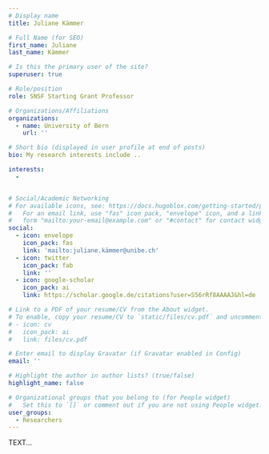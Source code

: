 ```yaml
---
# Display name
title: Juliane Kämmer

# Full Name (for SEO)
first_name: Juliane
last_name: Kämmer

# Is this the primary user of the site?
superuser: true

# Role/position
role: SNSF Starting Grant Professor

# Organizations/Affiliations
organizations:
  - name: University of Bern
    url: ''

# Short bio (displayed in user profile at end of posts)
bio: My research interests include ..

interests:
  - 


# Social/Academic Networking
# For available icons, see: https://docs.hugoblox.com/getting-started/page-builder/#icons
#   For an email link, use "fas" icon pack, "envelope" icon, and a link in the
#   form "mailto:your-email@example.com" or "#contact" for contact widget.
social:
  - icon: envelope
    icon_pack: fas
    link: 'mailto:juliane.kämmer@unibe.ch'
  - icon: twitter
    icon_pack: fab
    link: ''
  - icon: google-scholar
    icon_pack: ai
    link: https://scholar.google.de/citations?user=S56rRf8AAAAJ&hl=de

# Link to a PDF of your resume/CV from the About widget.
# To enable, copy your resume/CV to `static/files/cv.pdf` and uncomment the lines below.
# - icon: cv
#   icon_pack: ai
#   link: files/cv.pdf

# Enter email to display Gravatar (if Gravatar enabled in Config)
email: ''

# Highlight the author in author lists? (true/false)
highlight_name: false

# Organizational groups that you belong to (for People widget)
#   Set this to `[]` or comment out if you are not using People widget.
user_groups:
  - Researchers
---
```

TEXT...
